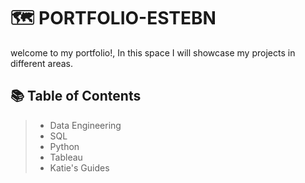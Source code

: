 # 🗺 PORTFOLIO-ESTEBN

welcome to my portfolio!, In this space I will showcase my projects in different areas.
## 📚 Table of Contents
> * Data Engineering
> * SQL
> * Python
> * Tableau
> * Katie's Guides
